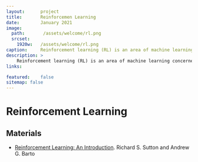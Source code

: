 ```yaml
---
layout:      project
title:       Reinforcemen Learning
date:        January 2021
image:
  path:       /assets/welcome/rl.png
  srcset:
    1920w:   /assets/welcome/rl.png
caption:     Reinforcement learning (RL) is an area of machine learning concerned with how intelligent agents ought to take actions in an environment in order to maximize the notion of cumulative reward.
description: >
    Reinforcement learning (RL) is an area of machine learning concerned with how intelligent agents ought to take actions in an environment in order to maximize the notion of cumulative reward.
links:

featured:    false
sitemap: false
---
```


# Reinforcement Learning

## Materials

* [Reinforcement Learning: An Introduction](http://incompleteideas.net/book/the-book.html). Richard S. Sutton and Andrew G. Barto